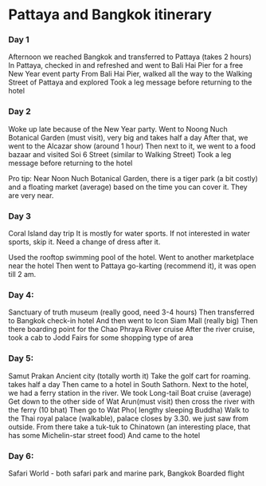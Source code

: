# Pattaya and Bangkok itinerary

### Day 1 
Afternoon we reached Bangkok and transferred to Pattaya (takes 2 hours)
In Pattaya, checked in and refreshed and went to Bali Hai Pier for a free New Year event party 
From Bali Hai Pier, walked all the way to the Walking Street of Pattaya and explored
Took a leg message before returning to the hotel

### Day 2
Woke up late because of the New Year party. 
Went to Noong Nuch Botanical Garden (must visit), very big and takes half a day 
After that, we went to the Alcazar show (around 1 hour)
Then next to it, we went to a food bazaar and visited Soi 6 Street (similar to Walking Street)
Took a leg message before returning to the hotel

Pro tip: 
Near Noon Nuch Botanical Garden, there is a tiger park (a bit costly) and a floating market (average)
based on the time you can cover it. They are very near.

### Day 3
Coral Island day trip 
It is mostly for water sports. If not interested in water sports, skip it. 
Need a change of dress after it. 

Used the rooftop swimming pool of the hotel.
Went to another marketplace near the hotel 
Then went to Pattaya go-karting (recommend it), it was open till 2 am. 

### Day 4: 
Sanctuary of truth museum (really good, need 3-4 hours)
Then transferred to Bangkok
check-in hotel 
And then went to Icon Siam Mall (really big)
Then there boarding point for the Chao Phraya River cruise
After the river cruise, took a cab to Jodd Fairs for some shopping type of area

### Day 5:
Samut Prakan Ancient city (totally worth it)
Take the golf cart for roaming. takes half a day
Then came to a hotel in South Sathorn. 
Next to the hotel, we had a ferry station in the river. 
We took Long-tail Boat cruise (average)
Get down to the other side of Wat Arun(must visit)
then cross the river with the ferry (10 bhat)
Then go to Wat Pho( lengthy sleeping Buddha)
Walk to the Thai royal palace (walkable), palace closes by 3.30. we just saw from outside. 
From there take a tuk-tuk to Chinatown (an interesting place, that has some Michelin-star street food)
And came to the hotel

### Day 6:
Safari World - both safari park and marine park, Bangkok
Boarded flight
